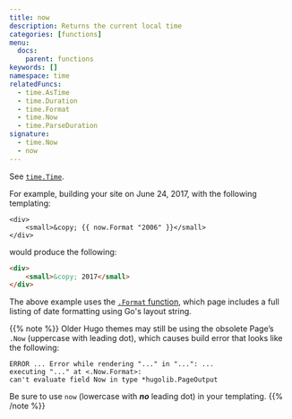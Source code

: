 ```yaml
---
title: now
description: Returns the current local time 
categories: [functions]
menu:
  docs:
    parent: functions
keywords: []
namespace: time
relatedFuncs:
  - time.AsTime
  - time.Duration
  - time.Format
  - time.Now
  - time.ParseDuration
signature: 
  - time.Now
  - now
---
```


See [`time.Time`](https://godoc.org/time#Time).

For example, building your site on June 24, 2017, with the following templating:

```go-html-template
<div>
    <small>&copy; {{ now.Format "2006" }}</small>
</div>
```

would produce the following:

```html
<div>
    <small>&copy; 2017</small>
</div>
```

The above example uses the [`.Format` function](/functions/format), which page includes a full listing of date formatting using Go's layout string.

{{% note %}}
Older Hugo themes may still be using the obsolete Page’s `.Now` (uppercase with leading dot), which causes build error that looks like the following:

    ERROR ... Error while rendering "..." in "...": ...
    executing "..." at <.Now.Format>:
    can't evaluate field Now in type *hugolib.PageOutput

Be sure to use `now` (lowercase with _**no**_ leading dot) in your templating.
{{% /note %}}
